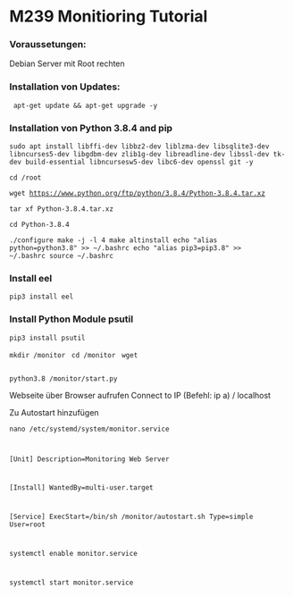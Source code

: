 <h1>M239 Monitioring Tutorial </h1>


<h3>Voraussetungen: </h3>
Debian Server mit Root rechten


<h3>Installation von Updates: </h3>
<code> apt-get update && apt-get upgrade -y </code>


<h3>Installation von Python 3.8.4 and pip </h3>
<code>sudo apt install libffi-dev libbz2-dev liblzma-dev libsqlite3-dev libncurses5-dev libgdbm-dev zlib1g-dev libreadline-dev libssl-dev tk-dev build-essential libncursesw5-dev libc6-dev openssl git -y </code>

<code>cd /root </code>

<code>wget https://www.python.org/ftp/python/3.8.4/Python-3.8.4.tar.xz </code>

<code>tar xf Python-3.8.4.tar.xz </code>

<code>cd Python-3.8.4 </code>

<code>./configure
make -j -l 4
make altinstall
echo "alias python=python3.8" >> ~/.bashrc
echo "alias pip3=pip3.8" >> ~/.bashrc
source ~/.bashrc </code>

<h3>Install eel </h3>
<code>pip3 install eel </code>

<h3>Install Python Module psutil </h3>
<code>pip3 install psutil </code>

<code>mkdir /monitor </code>
<code>cd /monitor </code>
<code>wget <Link> </code>

<code>python3.8 /monitor/start.py </code>

 Webseite über Browser aufrufen 
Connect to IP (Befehl: ip a) / localhost

Zu Autostart hinzufügen


<code>nano /etc/systemd/system/monitor.service


[Unit]
Description=Monitoring Web Server

[Install]
WantedBy=multi-user.target

[Service]
ExecStart=/bin/sh /monitor/autostart.sh
Type=simple
User=root



systemctl enable monitor.service

systemctl start monitor.service

